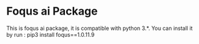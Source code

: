 # Foqus ai Package

This is foqus ai package, it is compatible with python 3.*.
You can install it by run :
pip3 install foqus==1.0.11.9